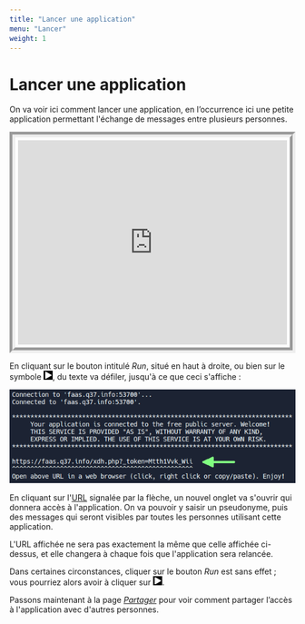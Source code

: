 ```yaml
---
title: "Lancer une application"
menu: "Lancer"
weight: 1
---
```


# Lancer une application

On va voir ici comment lancer une application, en l’occurrence ici une petite application permettant l'échange de messages entre plusieurs personnes.

<div style="display: flex;">
<iframe style="margin: auto; border: groove 10px; padding: 5px;" src="https://replit.com/@Zelbinium/Messages?embed=true" width="500" height="360"></iframe>
</div>

En cliquant sur le bouton intitulé *Run*, situé en haut à droite, ou bien sur le symbole <svg preserveAspectRatio="xMidYMin" width="16" height="16" viewBox="0 0 24 24" fill="white" style="background-color: black;"><path d="M20.5929 10.9105C21.4425 11.3884 21.4425 12.6116 20.5929 13.0895L6.11279 21.2345C5.27954 21.7033 4.24997 21.1011 4.24997 20.1451L4.24997 3.85492C4.24997 2.89889 5.27954 2.29675 6.11279 2.76545L20.5929 10.9105Z"/></svg>, du texte va défiler, jusqu'à ce que ceci s'affiche :

![URL à cliquer](LaunchURLToClick.png)

En cliquant sur l'[URL](https://fr.wikipedia.org/wiki/Adresse_web) signalée par la flèche, un nouvel onglet va s'ouvrir qui donnera accès à l'application. On va pouvoir y saisir un pseudonyme, puis des messages qui seront visibles par toutes les personnes utilisant cette application.

L'URL affichée ne sera pas exactement la même que celle affichée ci-dessus, et elle changera à chaque fois que l'application sera relancée.

Dans certaines circonstances, cliquer sur le bouton *Run* est sans effet ; vous pourriez alors avoir à cliquer sur <svg preserveAspectRatio="xMidYMin" width="16" height="16" viewBox="0 0 24 24" fill="white" style="background-color: black;"><path d="M20.5929 10.9105C21.4425 11.3884 21.4425 12.6116 20.5929 13.0895L6.11279 21.2345C5.27954 21.7033 4.24997 21.1011 4.24997 20.1451L4.24997 3.85492C4.24997 2.89889 5.27954 2.29675 6.11279 2.76545L20.5929 10.9105Z"/></svg>.

Passons maintenant à la page [*Partager*](../share) pour voir comment partager l’accès à l'application avec d'autres personnes.

